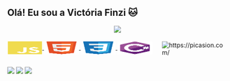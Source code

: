 ## Olá! Eu sou a Victória Finzi 🐱
<div align="center">
  <a href="https://github.com/victoriafinzi">
  <img height="150em" src="https://github-readme-stats.vercel.app/api/top-langs/?username=victoriafinzi&layout=compact&langs_count=7&theme=omni"/>
</div>
<div style="display: inline_block"><br>
  <img align="center" alt="Viq-Js" height="30" width="80" src="https://raw.githubusercontent.com/devicons/devicon/master/icons/javascript/javascript-plain.svg">
  <img align="center" alt="Viq-HTML" height="30" width="80" src="https://raw.githubusercontent.com/devicons/devicon/master/icons/html5/html5-original.svg">
  <img align="center" alt="Viq-CSS" height="30" width="80" src="https://raw.githubusercontent.com/devicons/devicon/master/icons/css3/css3-original.svg">
  <img align="center" alt="Viq-Csharp" height="30" width="80" src="https://raw.githubusercontent.com/devicons/devicon/master/icons/csharp/csharp-original.svg">
  <img align="right" src="https://i.picasion.com/pic91/d5053f9deecfab14aacad086eed7f262.gif" width="150" height="150" border="0" alt="https://picasion.com/" /></a><br />
</div>
  
  ##
 
<div> 
 <a href="https://discord.gg/Viq#0863" target="_blank"><img src="https://img.shields.io/badge/Discord-7289DA?style=for-the-badge&logo=discord&logoColor=white" target="_blank"></a> 
 <a href = "mailto:victoria.finzi15@gmail.com"><img src="https://img.shields.io/badge/-Gmail-%23333?style=for-the-badge&logo=gmail&logoColor=white" target="_blank"></a>
 <a href="https://www.linkedin.com/in/victoria-c-a119b71b4/" target="_blank"><img src="https://img.shields.io/badge/-LinkedIn-%230077B5?style=for-the-badge&logo=linkedin&logoColor=white" target="_blank"></a> 

 
</div>
